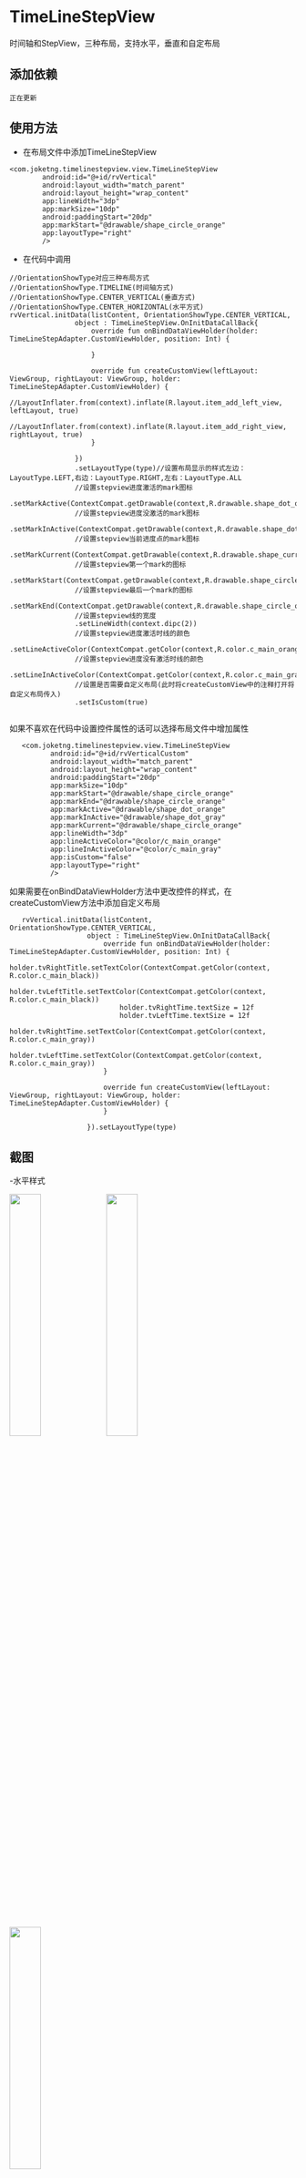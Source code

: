 # TimeLineStepView
时间轴和StepView，三种布局，支持水平，垂直和自定布局

## 添加依赖
```
正在更新
```

## 使用方法
- 在布局文件中添加TimeLineStepView
```
<com.joketng.timelinestepview.view.TimeLineStepView
        android:id="@+id/rvVertical"
        android:layout_width="match_parent"
        android:layout_height="wrap_content"
        app:lineWidth="3dp"
        app:markSize="10dp"
        android:paddingStart="20dp"
        app:markStart="@drawable/shape_circle_orange"
        app:layoutType="right"
        />
```

- 在代码中调用
```
//OrientationShowType对应三种布局方式
//OrientationShowType.TIMELINE(时间轴方式)
//OrientationShowType.CENTER_VERTICAL(垂直方式)
//OrientationShowType.CENTER_HORIZONTAL(水平方式)
rvVertical.initData(listContent, OrientationShowType.CENTER_VERTICAL,
                object : TimeLineStepView.OnInitDataCallBack{
                    override fun onBindDataViewHolder(holder: TimeLineStepAdapter.CustomViewHolder, position: Int) {
                        
                    }

                    override fun createCustomView(leftLayout: ViewGroup, rightLayout: ViewGroup, holder: TimeLineStepAdapter.CustomViewHolder) {
                         //LayoutInflater.from(context).inflate(R.layout.item_add_left_view, leftLayout, true)
                         //LayoutInflater.from(context).inflate(R.layout.item_add_right_view, rightLayout, true)
                    }

                })
                .setLayoutType(type)//设置布局显示的样式左边：LayoutType.LEFT,右边：LayoutType.RIGHT,左右：LayoutType.ALL
                //设置stepview进度激活的mark图标
                .setMarkActive(ContextCompat.getDrawable(context,R.drawable.shape_dot_orange)!!)
                //设置stepview进度没激活的mark图标
                .setMarkInActive(ContextCompat.getDrawable(context,R.drawable.shape_dot_gray)!!)
                //设置stepview当前进度点的mark图标
                .setMarkCurrent(ContextCompat.getDrawable(context,R.drawable.shape_current)!!)
                //设置stepview第一个mark的图标
                .setMarkStart(ContextCompat.getDrawable(context,R.drawable.shape_circle_orange)!!)
                //设置stepview最后一个mark的图标
                .setMarkEnd(ContextCompat.getDrawable(context,R.drawable.shape_circle_orange)!!)
                //设置stepview线的宽度
                .setLineWidth(context.dipc(2))
                //设置stepview进度激活时线的颜色
                .setLineActiveColor(ContextCompat.getColor(context,R.color.c_main_orange))
                //设置stepview进度没有激活时线的颜色
                .setLineInActiveColor(ContextCompat.getColor(context,R.color.c_main_gray))
                //设置是否需要自定义布局(此时将createCustomView中的注释打开将自定义布局传入)
                .setIsCustom(true)
                
```

如果不喜欢在代码中设置控件属性的话可以选择布局文件中增加属性

```
   <com.joketng.timelinestepview.view.TimeLineStepView
          android:id="@+id/rvVerticalCustom"
          android:layout_width="match_parent"
          android:layout_height="wrap_content"
          android:paddingStart="20dp"
          app:markSize="10dp"
          app:markStart="@drawable/shape_circle_orange"
          app:markEnd="@drawable/shape_circle_orange"
          app:markActive="@drawable/shape_dot_orange"
          app:markInActive="@drawable/shape_dot_gray"
          app:markCurrent="@drawable/shape_circle_orange"
          app:lineWidth="3dp"
          app:lineActiveColor="@color/c_main_orange"
          app:lineInActiveColor="@color/c_main_gray"
          app:isCustom="false"
          app:layoutType="right"
          />
```

如果需要在onBindDataViewHolder方法中更改控件的样式，在createCustomView方法中添加自定义布局

```
   rvVertical.initData(listContent, OrientationShowType.CENTER_VERTICAL,
                   object : TimeLineStepView.OnInitDataCallBack{
                       override fun onBindDataViewHolder(holder: TimeLineStepAdapter.CustomViewHolder, position: Int) {
                           holder.tvRightTitle.setTextColor(ContextCompat.getColor(context, R.color.c_main_black))
                           holder.tvLeftTitle.setTextColor(ContextCompat.getColor(context, R.color.c_main_black))
                           holder.tvRightTime.textSize = 12f
                           holder.tvLeftTime.textSize = 12f
                           holder.tvRightTime.setTextColor(ContextCompat.getColor(context, R.color.c_main_gray))
                           holder.tvLeftTime.setTextColor(ContextCompat.getColor(context, R.color.c_main_gray))
                       }
   
                       override fun createCustomView(leftLayout: ViewGroup, rightLayout: ViewGroup, holder: TimeLineStepAdapter.CustomViewHolder) {
                       }
   
                   }).setLayoutType(type)
```

## 截图
-水平样式
<div>
<image src="https://github.com/joketng/TimeLineStepView/blob/master/pic/horizontal_top.png" width=33% height=33%/>
<image src="https://github.com/joketng/TimeLineStepView/blob/master/pic/horizontal_bottom.png" width=33% height=33%/>
<image src="https://github.com/joketng/TimeLineStepView/blob/master/pic/horizontal_all.png" width=33% height=33%/>
</div>
-垂直样式
<div>
<image src="https://github.com/joketng/TimeLineStepView/blob/master/pic/vertical_left.png" width=33% height=33%/>
<image src="https://github.com/joketng/TimeLineStepView/blob/master/pic/vertical_right.png" width=33% height=33%/>
<image src="https://github.com/joketng/TimeLineStepView/blob/master/pic/vertical_all.png" width=33% height=33%/>
</div>
-timeLine样式加自定义布局
<div>
<image src="https://github.com/joketng/TimeLineStepView/blob/master/pic/custom_left.png" width=33% height=33%/>
<image src="https://github.com/joketng/TimeLineStepView/blob/master/pic/custom_right.png" width=33% height=33%/>
<image src="https://github.com/joketng/TimeLineStepView/blob/master/pic/custom_all.png" width=33% height=33%/>
</div>

# 联系方式
如果有什么问题，我没有及时回复的话，可以加我qq542490039，或者发邮件到joketng@163.com，我看到之后会回复的。



